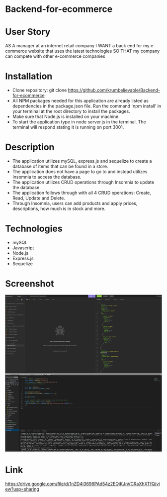 # Backend-for-ecommerce

# User Story

AS A manager at an internet retail company
I WANT a back end for my e-commerce website that uses the latest technologies
SO THAT my company can compete with other e-commerce companies

# Installation

- Clone repository: git clone https://github.com/krumbelievable/Backend-for-ecommerce
- All NPM packages needed for this application are already listed as dependencies in the package.json file. Run the command 'npm install' in your terminal at the root directory to install the packages.
- Make sure that Node.js is installed on your machine.
- To start the application type in node server.js in the terminal. The terminal will respond stating it is running on port 3001.

# Description

- The application utilizes mySQL, express.js and sequelize to create a database of items that can be found in a store.
- The application does not have a page to go to and instead utilizes Insomnia to access the database.
- The application utilizes CRUD operations through Insomnia to update the database.
- The application follows through with all 4 CRUD operations: Create, Read, Update and Delete.
- Through Insomnia, users can add products and apply prices, descriptions, how much is in stock and more.

# Technologies

- mySQL
- Javascript
- Node.js
- Express.js
- Sequelize

# Screenshot

![Alt Text](/Screenshot/E-Commerce%20Screenshot.png)
![Alt Text](/Screenshot/E-Commerce%20Screenshot%202.png)

# Link

https://drive.google.com/file/d/1nZD4i3696PAd54z2EQjKJnVCRaXhXTfQ/view?usp=sharing
